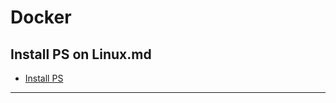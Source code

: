 # Docker

## Install PS on Linux.md
- [Install PS](https://github.com/k1n1mod/Linux/blob/main/Install%20PS%20via%20Docker.md)
----
